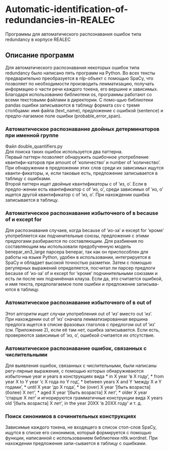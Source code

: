 # Automatic-identification-of-redundancies-in-REALEC
Программы для автоматического распознавания ошибок типа redundancy в корпусе REALEC 
## Описание программ  
Для автоматического распознавания некоторых ошибок типа redundancy было написано пять программ на Python. Во всех тексты предварительно преобразуется в nlp-объект с помощью SpaCy, что позволяет по необходимости производить лемматизацию, получать информацию о части речи каждого токена, его вершине и зависимых. Благодаря использованию библиотеки os, программы работают со всеми текстовыми файлами в директории. С помо-щью библиотеки pandas ошибки записываются в таблицу формата csv с тремя столбцами: имя файла (text_name), предложение с ошибкой (sentence) и предпо-лагаемое поле ошибки (probable_error_span).
### Автоматическое распознавание двойных детерминаторов при именной группе
Файл double_quantifiers.py  
Для поиска таких ошибок используется два паттерна.  
Первый паттерн позволяет обнаружить ошибочное употребление квантифи-каторов при amount of ‘количество’ и number of ‘количество’. При обнаружении в предложении этих слов среди их зависимых ищутся кванти-фикаторы, и, если таковые есть, предложение записывается в таблицу с ошибками.  
Второй паттерн ищет двойные квантификаторы с of ‘из, о’. Если в предло-жении есть квантификатор с of ‘из, о’, среди зависимых of ‘из, о’ ищется другой квантификатор с of ‘из, о’. При нахождении ошибка записывается в таблицу.  
### Автоматическое распознавание избыточного of в because of и except for  
Для распознавания случаев, когда because of ‘из-за’ и except for ‘кроме’ употребляется как подчинительные союзы, предложения с этими предлогами разбираются по составляющим. Для разбиения по составляющим мы использовали предобученную модель benepar_en3_large парсера benepar, так как он приспособлен для работы на языке Python, удобен в использовании, интегрируется в SpaCy и обладает высокой точностью разметки.  Затем с помощью регулярных выражений определяется, посчитал ли парсер предлоги because of ‘из-за’ of и except for ‘кроме’ подчинительными союзами и есть ли после них подчинённая клауза. Если да, это считается ошибкой, и имя текста, предполагаемое поле ошибки и предложение записыва-ются в таблицу.  
### Автоматическое распознавание избыточного of в out of  
Этот алгоритм ищет случаи употребления out of ‘из’ вместо out ‘из’.  
При нахождении out of ‘из’ сначала лемматизированная вершина предлога ищется в списке фразовых глаголов с предлогом out of ‘из’ (см. Приложение 2), если её там нет, ошибка записывается. Если есть, проверяются зависимые of ‘из, о’, ошибкой считается их отсутствие.  
### Автоматическое распознавание ошибок, связанных с числительными
Для выявления ошибок, связанных с числительными, были написаны регу-лярные выражения, с помощью которых обнаруживаются избыточные year и years в конструкциях вида * in X year ‘в Х году’, * from year X to Y year ‘с Х года по Y год’, * between years X and Y ‘между Х и Y годами’, * until X year ‘до Х года’, * be (over) X year ‘[быть возраста] (более) X лет’, * aged X year ‘[быть возраста] X лет’, * older X year ‘старше X лет’ и игнорируются грамматичные конструкции вида X years old ‘[быть возраста] X лет’, in the year 20XX ‘в 20XX году’ и т. д.
### Поиск синонимов в сочинительных конструкциях  
Зависимые каждого токена, не входящего в список стоп-слов SpaCy, ищутся в списке его синонимов, который формируется с помощью функции, написанной с использованием библиотеки nltk.wordnet. При нахождении предложение запи-сывается в таблицу с ошибками.


